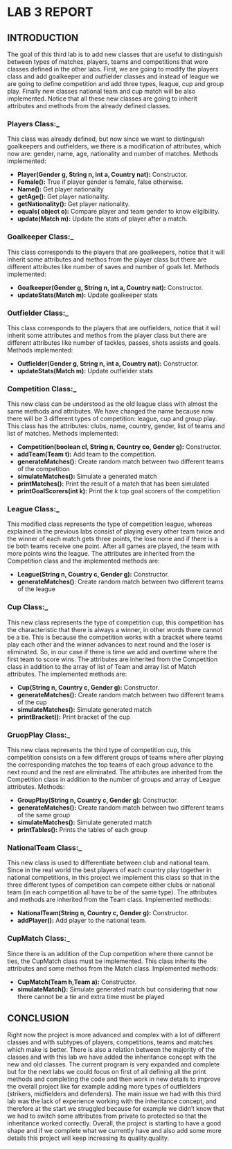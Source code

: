 # LAB 3 REPORT
## INTRODUCTION
The goal of this third lab is to add new classes that are useful to distinguish between types of matches, players, teams and competitions that were classes defined in the other labs. First, we are going to modify the players class and add goalkeeper and outfielder classes and instead of league we are going to define competition and add three types, league, cup and group play. Finally new classes national team and cup match will be also implemented. Notice that all these new classes are going to inherit attributes and methods from the already defined classes.
### Players Class:_
This class was already defined, but now since we want to distinguish goalkeepers and outfielders, we there is a modification of attributes, which now are:  gender, name, age, nationality and number of matches. Methods implemented:

+ **Player(Gender g, String n, int a, Country nat):** Constructor.
+ **Female():** True if player gender is female, false otherwise.
+ **Name():** Get player nationality
+ **getAge():** Get player nationality.
+ **getNationality():** Get player nationality.
+ **equals( object o):** Compare player and team gender to know eligibility.
+ **update(Match m):** Update the stats of player after a match.

### Goalkeeper Class:_
This class corresponds to the players that are goalkeepers, notice that it will inherit some attributes and methos from the player class but there are different attributes like number of saves and number of goals let. Methods implemented:

+ **Goalkeeper(Gender g, String n, int a, Country nat):** Constructor.
+ **updateStats(Match m):** Update goalkeeper stats

### Outfielder Class:_
This class corresponds to the players that are outfielders, notice that it will inherit some attributes and methos from the player class but there are different attributes like number of tackles, passes, shots assists and goals. Methods implemented:

+ **Outfielder(Gender g, String n, int a, Country nat):** Constructor.
+ **updateStats(Match m):** Update outfielder stats


### Competition Class:_
This new class can be understood as the old league class with almost the same methods and attributes. We have changed the name because now there will be 3 different types of competition: league, cup and group play. This class has the attributes: clubs, name, country, gender, list of teams and list of matches. Methods implemented:
+ **Competition(boolean cl, String n, Country co, Gender g):** Constructor.
+ **addTeam(Team t):** Add team to the competition.
+ **generateMatches():** Create random match between two different teams of the competition 
+ **simulateMatches():** Simulate a generated match
+ **printMatches():** Print the result of a match that has been simulated
+ **printGoalScorers(int k):** Print the k top goal scorers of the competition






### League Class:_
This modified class represents the type of competition league, whereas explained in the previous labs consist of playing every other team twice and the winner of each match gets three points, the lose none and if there is a tie both teams receive one point. After all games are played, the team with more points wins the league. The attributes are inherited from the Competition class and the implemented methods are:
+ **League(String n, Country c, Gender g):** Constructor.
+ **generateMatches()**: Create random match between two different teams of the league 

### Cup Class:_
This new class represents the type of competition cup, this competition has the characteristic that there is always a winner, in other words there cannot be a tie. This is because the competition works with a bracket where teams play each other and the winner advances to next round and the loser is eliminated. So, in our case if there is time we add and overtime where the first team to score wins. The attributes are inherited from the Competition class in addition to the array of list of Team and array list of Match attributes. The implemented methods are:

+ **Cup(String n, Country c, Gender g):** Constructor.
+ **generateMatches():** Create random match between two different teams of the cup 
+ **simulateMatches():** Simulate generated match 
+ **printBracket():** Print bracket of the cup





### GruopPlay Class:_
This new class represents the third type of competition cup, this competition consists on a few different groups of teams where after playing the corresponding matches the top teams of each group advance to the next round and the rest are eliminated. The attributes are inherited from the Competition class in addition to the number of groups and array of League attributes. Methods:

+ **GroupPlay(String n, Country c, Gender g):** Constructor.
+ **generateMatches():** Create random match between two different teams of the same group 
+ **simulateMatches():** Simulate generated match 
+ **printTables():** Prints the tables of each group 

### NationalTeam Class:_
This new class is used to differentiate between club and national team. Since in the real world the best players of each country play together in national competitions, in this project we implement this class so that in the three different types of competition can compete either clubs or national team (in each competition all have to be of the same type). The attributes and methods  are inherited from the Team class. Implemented methods: 
+ **NationalTeam(String n, Country c, Gender g):** Constructor.
+ **addPlayer():** Add player to the national team.

### CupMatch Class:_
Since there is an addition of the Cup competition where there cannot be ties, the CupMatch class must be implemented. This class inherits the attributes and some methos from the Match class. Implemented methods:
+ **CupMatch(Team h,Team a):** Constructor.
+ **simulateMatch():** Simulate generated match but considering that now there cannot be a tie and extra time must be played
## CONCLUSION
Right now the project is more advanced and complex with a lot of different classes and with subtypes of players, competitions, teams and matches which make is better. There is also a relation between the majority of the classes and with this lab we have added the inheritance concept with the new and old classes.
The current program is very expanded and complete but for the next labs we could focus on first of all defining all the print methods and completing the code and then work in  new details to improve the overall project like for example adding more types of outfielders  (strikers, midfielders and defenders).
The main issue we had with this third lab was the lack of experience working with the inheritance concept, and therefore at the start we struggled because for example we didn’t know that we had to switch some attributes from private to protected so that the inheritance worked correctly.
Overall, the project is starting to have a good shape and if we complete what we currently have and also add some more details this project will keep increasing its quality.quality.
